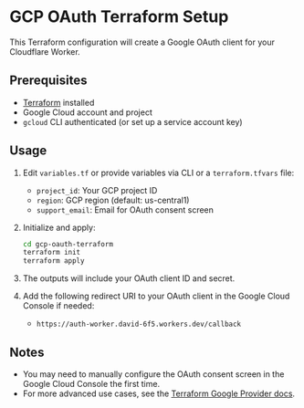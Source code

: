 # GCP OAuth Terraform Setup

This Terraform configuration will create a Google OAuth client for your Cloudflare Worker.

## Prerequisites
- [Terraform](https://www.terraform.io/downloads.html) installed
- Google Cloud account and project
- `gcloud` CLI authenticated (or set up a service account key)

## Usage

1. Edit `variables.tf` or provide variables via CLI or a `terraform.tfvars` file:
   - `project_id`: Your GCP project ID
   - `region`: GCP region (default: us-central1)
   - `support_email`: Email for OAuth consent screen

2. Initialize and apply:
   ```sh
   cd gcp-oauth-terraform
   terraform init
   terraform apply
   ```

3. The outputs will include your OAuth client ID and secret.

4. Add the following redirect URI to your OAuth client in the Google Cloud Console if needed:
   - `https://auth-worker.david-6f5.workers.dev/callback`

## Notes
- You may need to manually configure the OAuth consent screen in the Google Cloud Console the first time.
- For more advanced use cases, see the [Terraform Google Provider docs](https://registry.terraform.io/providers/hashicorp/google/latest/docs/resources/iap_client). 